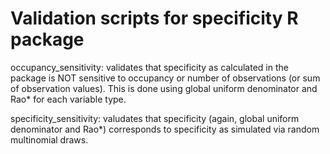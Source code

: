 # Validation scripts for specificity R package 

occupancy_sensitivity: validates that specificity as calculated in the package is NOT sensitive to occupancy or number of observations (or sum of observation values). This is done using global uniform denominator and Rao* for each variable type.

specificity_sensitivity: valudates that specificity (again, global uniform denominator and Rao*) corresponds to specificity as simulated via random multinomial draws.


